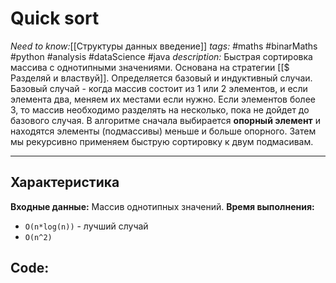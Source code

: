 # Quick sort
*Need to know:*[[Структуры данных введение]]
*tags:* #maths #binarMaths #python #analysis #dataScience #java
*description:* Быстрая сортировка массива с однотипными значениями. Основана на стратегии [[$ Разделяй и властвуй]]. Определяется базовый и индуктивный случаи. Базовый случай - когда массив состоит из 1 или 2 элементов, и если элемента два, меняем их местами если нужно. Если элементов более 3, то массив необходимо разделять на несколько, пока не дойдет до базового случая. В алгоритме сначала выбирается **опорный элемент** и находятся элементы (подмассивы) меньше и больше опорного. Затем мы рекурсивно применяем быструю сортировку к двум подмасивам.

---
## Характеристика
**Входные данные:** Массив однотипных значений.
**Время выполнения:** 
- `O(n*log(n))` - лучший случай
- `O(n^2)`


## Code: